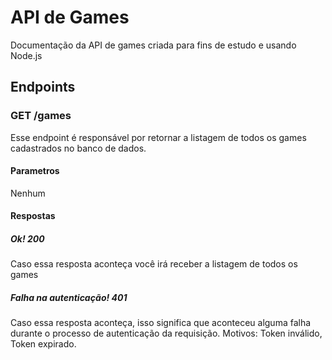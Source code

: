 # API de Games
Documentação da API de games criada para fins de estudo e usando Node.js 

## Endpoints
### GET /games
Esse endpoint é responsável por retornar a listagem de todos os games cadastrados no banco de dados.
#### Parametros
Nenhum
#### Respostas
##### Ok! 200
Caso essa resposta aconteça você irá receber a listagem de todos os games
##### Falha na autenticação! 401
Caso essa resposta aconteça, isso significa que aconteceu alguma falha durante o processo de autenticação da requisição. Motivos: Token inválido, Token expirado.

